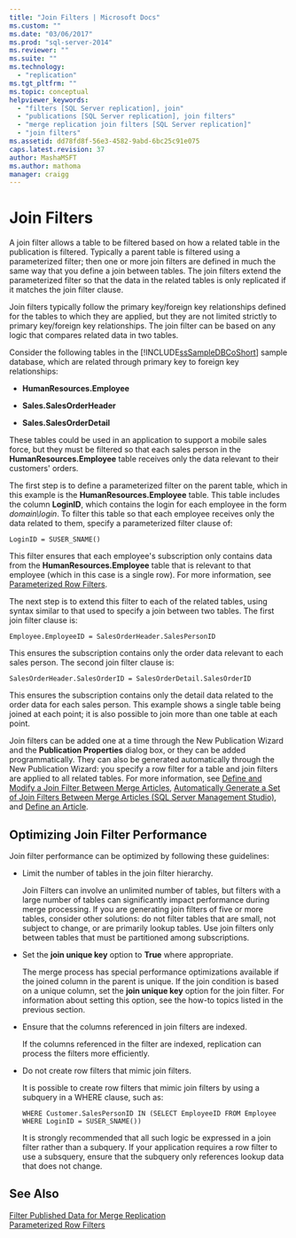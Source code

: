 ```yaml
---
title: "Join Filters | Microsoft Docs"
ms.custom: ""
ms.date: "03/06/2017"
ms.prod: "sql-server-2014"
ms.reviewer: ""
ms.suite: ""
ms.technology: 
  - "replication"
ms.tgt_pltfrm: ""
ms.topic: conceptual
helpviewer_keywords: 
  - "filters [SQL Server replication], join"
  - "publications [SQL Server replication], join filters"
  - "merge replication join filters [SQL Server replication]"
  - "join filters"
ms.assetid: dd78fd8f-56e3-4582-9abd-6bc25c91e075
caps.latest.revision: 37
author: MashaMSFT
ms.author: mathoma
manager: craigg
---
```

# Join Filters
  A join filter allows a table to be filtered based on how a related table in the publication is filtered. Typically a parent table is filtered using a parameterized filter; then one or more join filters are defined in much the same way that you define a join between tables. The join filters extend the parameterized filter so that the data in the related tables is only replicated if it matches the join filter clause.  
  
 Join filters typically follow the primary key/foreign key relationships defined for the tables to which they are applied, but they are not limited strictly to primary key/foreign key relationships. The join filter can be based on any logic that compares related data in two tables.  
  
 Consider the following tables in the [!INCLUDE[ssSampleDBCoShort](../../../includes/sssampledbcoshort-md.md)] sample database, which are related through primary key to foreign key relationships:  
  
-   **HumanResources.Employee**  
  
-   **Sales.SalesOrderHeader**  
  
-   **Sales.SalesOrderDetail**  
  
 These tables could be used in an application to support a mobile sales force, but they must be filtered so that each sales person in the **HumanResources.Employee** table receives only the data relevant to their customers' orders.  
  
 The first step is to define a parameterized filter on the parent table, which in this example is the **HumanResources.Employee** table. This table includes the column **LoginID**, which contains the login for each employee in the form *domain\login*. To filter this table so that each employee receives only the data related to them, specify a parameterized filter clause of:  
  
```  
LoginID = SUSER_SNAME()  
```  
  
 This filter ensures that each employee's subscription only contains data from the **HumanResources.Employee** table that is relevant to that employee (which in this case is a single row). For more information, see [Parameterized Row Filters](parameterized-filters-parameterized-row-filters.md).  
  
 The next step is to extend this filter to each of the related tables, using syntax similar to that used to specify a join between two tables. The first join filter clause is:  
  
```  
Employee.EmployeeID = SalesOrderHeader.SalesPersonID  
```  
  
 This ensures the subscription contains only the order data relevant to each sales person. The second join filter clause is:  
  
```  
SalesOrderHeader.SalesOrderID = SalesOrderDetail.SalesOrderID  
```  
  
 This ensures the subscription contains only the detail data related to the order data for each sales person. This example shows a single table being joined at each point; it is also possible to join more than one table at each point.  
  
 Join filters can be added one at a time through the New Publication Wizard and the **Publication Properties** dialog box, or they can be added programmatically. They can also be generated automatically through the New Publication Wizard: you specify a row filter for a table and join filters are applied to all related tables. For more information, see [Define and Modify a Join Filter Between Merge Articles](../publish/define-and-modify-a-join-filter-between-merge-articles.md), [Automatically Generate a Set of Join Filters Between Merge Articles &#40;SQL Server Management Studio&#41;](../publish/automatically-generate-join-filters-between-merge-articles.md), and [Define an Article](../publish/define-an-article.md).  
  
## Optimizing Join Filter Performance  
 Join filter performance can be optimized by following these guidelines:  
  
-   Limit the number of tables in the join filter hierarchy.  
  
     Join Filters can involve an unlimited number of tables, but filters with a large number of tables can significantly impact performance during merge processing. If you are generating join filters of five or more tables, consider other solutions: do not filter tables that are small, not subject to change, or are primarily lookup tables. Use join filters only between tables that must be partitioned among subscriptions.  
  
-   Set the **join unique key** option to **True** where appropriate.  
  
     The merge process has special performance optimizations available if the joined column in the parent is unique. If the join condition is based on a unique column, set the **join unique key** option for the join filter. For information about setting this option, see the how-to topics listed in the previous section.  
  
-   Ensure that the columns referenced in join filters are indexed.  
  
     If the columns referenced in the filter are indexed, replication can process the filters more efficiently.  
  
-   Do not create row filters that mimic join filters.  
  
     It is possible to create row filters that mimic join filters by using a subquery in a WHERE clause, such as:  
  
    ```  
    WHERE Customer.SalesPersonID IN (SELECT EmployeeID FROM Employee WHERE LoginID = SUSER_SNAME())   
    ```  
  
     It is strongly recommended that all such logic be expressed in a join filter rather than a subquery. If your application requires a row filter to use a subsquery, ensure that the subquery only references lookup data that does not change.  
  
## See Also  
 [Filter Published Data for Merge Replication](filter-published-data-for-merge-replication.md)   
 [Parameterized Row Filters](parameterized-filters-parameterized-row-filters.md)  
  
  
